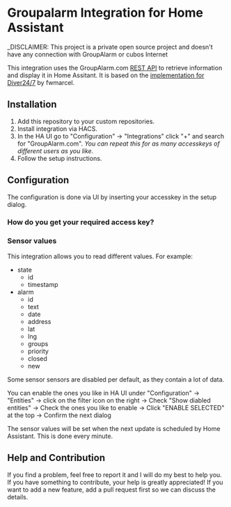 # Groupalarm Integration for Home Assistant
_DISCLAIMER: This project is a private open source project and doesn't have any connection with GroupAlarm or cubos Internet

This integration uses the GroupAlarm.com [REST API](https://developer.groupalarm.com/) to retrieve information and display it in Home Assitant. It is based on the [implementation for Diver24/7](https://github.com/fwmarcel/home-assistant-diver247) by fwmarcel.

## Installation

1. Add this repository to your custom repositories.
2. Install integration via HACS.
3. In the HA UI go to "Configuration" &rarr; "Integrations" click "+" and search for "GroupAlarm.com".
   _You can repeat this for as many accesskeys of different users as you like._
4. Follow the setup instructions.

## Configuration

The configuration is done via UI by inserting your accesskey in the setup dialog.

### How do you get your required access key?


### Sensor values

This integration allows you to read different values.
For example:

- state
  - id
  - timestamp
- alarm
  - id
  - text
  - date
  - address
  - lat
  - lng
  - groups
  - priority
  - closed
  - new

Some sensor sensors are disabled per default, as they contain a lot of data.

You can enable the ones you like in HA UI under "Configuration" &rarr; "Entities" &rarr; click on the filter icon on the right &rarr; Check "Show diabled entities" &rarr; Check the ones you like to enable &rarr; Click "ENABLE SELECTED" at the top &rarr; Confirm the next dialog

The sensor values will be set when the next update is scheduled by Home Assistant.
This is done every minute.

## Help and Contribution

If you find a problem, feel free to report it and I will do my best to help you.
If you have something to contribute, your help is greatly appreciated!
If you want to add a new feature, add a pull request first so we can discuss the details.